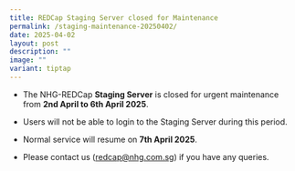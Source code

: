 ```yaml
---
title: REDCap Staging Server closed for Maintenance
permalink: /staging-maintenance-20250402/
date: 2025-04-02
layout: post
description: ""
image: ""
variant: tiptap
---
```

<ul data-tight="true" class="tight">
<li>
<p>The NHG-REDCap <strong>Staging Server</strong> is closed for urgent maintenance
from <strong>2nd April to 6th April 2025</strong>.</p>
</li>
<li>
<p>Users will not be able to login to the Staging Server during this period.</p>
</li>
<li>
<p>Normal service will resume on <strong>7th April 2025</strong>.</p>
</li>
<li>
<p>Please contact us (<a href="mailto:redcap@nhg.com.sg" rel="noopener noreferrer nofollow" target="_blank">redcap@nhg.com.sg</a>) if you have any
queries.</p>
</li>
</ul>
<p></p>